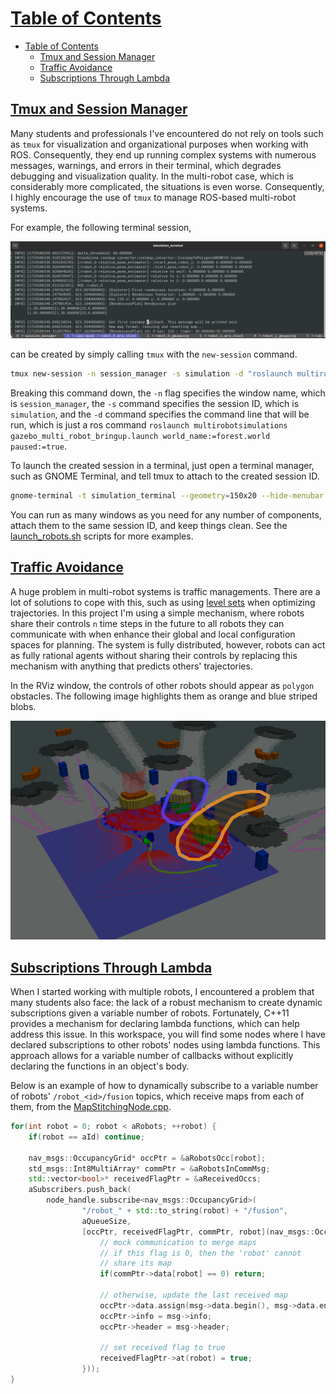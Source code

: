 # [Table of Contents](#table-of-contents)

- [Table of Contents](#table-of-contents)
  - [Tmux and Session Manager](#tmux-and-session-manager)
  - [Traffic Avoidance](#traffic-avoidance)
  - [Subscriptions Through Lambda](#subscriptions-through-lambda)

## [Tmux and Session Manager](#tmux-and-session-manager)

Many students and professionals I've encountered do not rely on tools such as ```tmux``` for visualization and organizational purposes when working with ROS. Consequently, they end up running complex systems with numerous messages, warnings, and errors in their terminal, which degrades debugging and visualization quality. In the multi-robot case, which is considerably more complicated, the situations is even worse. Consequently, I highly encourage the use of ```tmux``` to manage ROS-based multi-robot systems. 

For example, the following terminal session,

![TmuxSession](images/tmux.png)

can be created by simply calling ```tmux``` with the ```new-session``` command.

  ```bash
  tmux new-session -n session_manager -s simulation -d "roslaunch multirobotsimulations gazebo_multi_robot_bringup.launch world_name:=forest.world paused:=true"
  ```

Breaking this command down, the ```-n``` flag specifies the window name, which is ```session_manager```, the ```-s``` command specifies the session ID, which is ```simulation```, and the ```-d``` command specifies the command line that will be run, which is just a ros command ```roslaunch multirobotsimulations gazebo_multi_robot_bringup.launch world_name:=forest.world paused:=true```.

To launch the created session in a terminal, just open a terminal manager, such as GNOME Terminal, and tell tmux to attach to the created session ID.

  ```bash
  gnome-terminal -t simulation_terminal --geometry=150x20 --hide-menubar -- tmux attach-session -t simulation
  ```

You can run as many windows as you need for any number of components, attach them to the same session ID, and keep things clean. See the [launch_robots.sh](../src/scripts/launch_robots.sh) scripts for more examples.

## [Traffic Avoidance](#traffic-avoidance)

A huge problem in multi-robot systems is traffic managements. There are a lot of solutions to cope with this, such as using [level sets](https://en.wikipedia.org/wiki/Level_set) when optimizing trajectories. In this project
I'm using a simple mechanism, where robots share their controls ```n``` time steps in the future to all robots they can communicate with when enhance their global and local configuration spaces for planning. The system is fully distributed, however, robots can act as fully rational agents without sharing their controls by replacing this mechanism with anything that predicts others' trajectories.

In the RViz window, the controls of other robots should appear as ```polygon``` obstacles. The following image highlights them as orange and blue striped blobs.

![TrajectorySharing](images/shared_controls_treated.png)

## [Subscriptions Through Lambda](#sumbscriptions-through-lambda)

When I started working with multiple robots, I encountered a problem that many students also face: the lack of a robust mechanism to create dynamic subscriptions given a variable number of robots. Fortunately, C++11 provides a mechanism for declaring lambda functions, which can help address this issue. In this workspace, you will find some nodes where I have declared subscriptions to other robots' nodes using lambda functions. This approach allows for a variable number of callbacks without explicitly declaring the functions in an object's body.

Below is an example of how to dynamically subscribe to a variable number of robots' ```/robot_<id>/fusion``` topics, which receive maps from each of them, from the [MapStitchingNode.cpp](../src/multirobotexploration/source/map/MapStitchingNode.cpp).

  ```c++
  for(int robot = 0; robot < aRobots; ++robot) {
      if(robot == aId) continue;

      nav_msgs::OccupancyGrid* occPtr = &aRobotsOcc[robot];
      std_msgs::Int8MultiArray* commPtr = &aRobotsInCommMsg;
      std::vector<bool>* receivedFlagPtr = &aReceivedOccs;
      aSubscribers.push_back(
          node_handle.subscribe<nav_msgs::OccupancyGrid>(
                  "/robot_" + std::to_string(robot) + "/fusion", 
                  aQueueSize, 
                  [occPtr, receivedFlagPtr, commPtr, robot](nav_msgs::OccupancyGrid::ConstPtr msg){
                      // mock communication to merge maps
                      // if this flag is 0, then the 'robot' cannot
                      // share its map
                      if(commPtr->data[robot] == 0) return;

                      // otherwise, update the last received map
                      occPtr->data.assign(msg->data.begin(), msg->data.end());
                      occPtr->info = msg->info;
                      occPtr->header = msg->header;

                      // set received flag to true
                      receivedFlagPtr->at(robot) = true;
                  }));
  }
  ```
